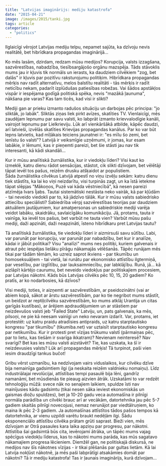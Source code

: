 ```yaml
---
title: "Latvijas imaginārijs: mediju katastrofa"
date: "2015-04-21"
image: /images/2015/tanki.jpg
tags: article
categories: 
  - "politics"
---
```


Ilglaicīgi vērojot Latvijas mediju telpu, nepamet sajūta, ka dzīvoju nevis realitātē, bet hibrīdkara propagandas imaginārijā...

Ko mēs lasām, dzirdam, redzam mūsu medijos? Korupcija, valsts izzagšana, sazvērestības, nabadzība, tiesībsargājošo orgānu mazspēja. Tāds stāvoklis mums jau ir kļuvis tik normāls un ierasts, ka daudziem cilvēkiem "zog, bet dalās" ir kļuvis par pozitīvu raksturojumu politiķim. Hibrīdkara propagandas mērķis nav radīt alternatīvu, melos balstītu realitāti - tās mērķis ir radīt neticību nekam, padarīt izplūdušas patiesības robežas. Vai šādos apstākļos vispār ir iespējama godīgā politiskā spēka, nevis "mazākā ļaunuma", nākšana pie varas? Kas tam ticēs, kad visi ir slikti?

Mediji gan ar prieku izmanto radušos situāciju un darbojas pēc principa: "jo sliktāk, jo labāk". Sliktās ziņas liek pirkt avīzes, skatīties TV. Vienlaicīgi, mēs zaudējam lepnumu par savu valsti, ko labprāt izmanto krievvalodīgie kanāli, vairojot lepnumu par Lielkrieviju. Lūk arī vienkāršākā atbilde, kāpēc daudzi, arī latvieši, izvēlās skatīties Krievijas propagandas kanālus. Par ko var būt lepns latvietis, kad mīļākais teiciens jaunatnei ir: "es mīlu šo zemi, bet ienīstu šo valsti"? Latvijā ir veiksmīgie uzņēmumi, ir jomas, kur esam labākie, ir lēmumi, kas ir pieņemti pareizi, bet šie stāsti jau nav tik interesanti, kā kādi skandāli...

Kur ir mūsu analītiskā žurnālistika, kur ir viedokļu līderi? Visi kaut ko izmeklē, katru dienu rādot sensācijas, stāstot, cik slikti dzīvojam, bet vēlētāji tāpat ievēl tos pašus, reizēm drusku atšķaidot ar populistiem. Šāda žurnālistika cilvēkus Latvijā atpestī no viņu izvēļu sekām: katru dienu tiek stāstīts, ka lai ko viņi neizdarītu, visi turpinās zagt, un ka īstā ietekme tāpat slēpjas "Mākoņos, Puzē vai kāda vēstniecībā", kā nesen pareizi atzīmēja Ivars Ījabs. Tautai sistemātiski nestāsta neko vairāk, kā par kļūdām - tai neveido viedokli par to, kā jādzīvo tālāk. Kur ir mūsu valsts sabiedrisko attiecību speciālisti? Sabiedrība vērpj sazvērestības teorijas par daudziem aktuāliem jautājumiem, kur amatpersonas un sabiedriskie mediji varēja veidot labāku, skaidrāku, savlaicīgāku komunikāciju. Jā, protams, tauta ir vainīga, ka ievēl tos pašus, bet varbūt ne tauta vien? Varbūt mūsu pašu mediji, daži apzināti, daži neapzināti, īsteno hibrīdkaru pret Latvijas tautu?

Tā analītiskā žurnālistika, tie viedokļu līderi ir aizmirsuši savu sūtību. Labi, var parunāt par korupciju, var parunāt par nabadzību, bet kur ir analīze, kādai ir jābūt politikai? Visu "analīzi" mums nes politiķi, kuriem galvenais ir atraut pēc iespējas lielāku pīrāgu nākamajās vēlēšanās. Tāpēc runājam mēs tikai par tādām tēmām, ko uzreiz saprot ikviens - par tikumību un homoseksuāļiem - tai vietā, lai runātu par ekonomisko attīstību ilgtermiņā, par veselību, par izglītību, par lauksaimniecību, par labklājību. Runā, jā... kā aizlāpīt kārtējo caurumu, bet neveido viedokļus par politiskajiem procesiem, par Latvijas nākotni. Kāds būs Latvijas cilvēks pēc 10, 15, 20 gadiem? Ko pratīs, ar ko nodarbosies, kā dzīvos?

Visi mediji, toties, ir aizņemti ar sazvērestībām, ar pseidozinātni (vai ar abiem kopā, sākot ar ārstu sazvērestībām, par ko tie negribot mums stāstīt, un beidzot ar reptiļcilvēku sazvērestībām, ko mums atklāj Urantija un citas garīgās kustības), ar ārējiem apdraudējumiem un ar stāstiem par neizdevušos valsti jeb "Failed State" Latviju, un, pats galvenais, ka mēs, pilsoņi, ne pie kā neesam vainīgi un neko nevaram izdarīt. Var, protams, iet protestēt: uz katru praidu atradīsies antipraids, uz katru starptautisko kongresu "par tikumību" (tikumiba.net) var uztaisīt starptautisko kongresu par netikumību. Kur ir protesti pret vīzijas trūkumu valstī (pārmaiņas pēc, par to lietu, kas tiešām ir svarīga ikkatram)? Nevienam neinteresē? Nav svarīgi? Bet kas ies mūsu valsti aizstāvēt? Tie, kas uzskata, ka šī ir neizdevusies valsts? Lūk arī propagandas mērķis! Tā turpinot, paši vien iesim draudzīgi tankus bučot!

Gribu vērst uzmanību, ka nedzīvojam vairs viduslaikos, kur cilvēku dzīve bija nemainīga gadsimtiem ilgi (ja neskaita reizēm valdnieku nomaiņu). Līdz industriālajai revolūcijai, attīstības tempi pasaulē bija lēni, gandrīz namanāmi, bet mūsdienās tie pieaug aizvien ātrāk. Uzskatāmi to var redzēt tehnoloģiju mūžā: svece nāk no senajiem laikiem, spuldze īsti nav mainījusies kādu gadsimtu (tikai nesen sāka ieviest ekonomiskās un gaismas diožu spuldzes), bet ja 10-20 gadu veca automašīna ir pilnīgi normāla parādība un cilvēki brauc arī ar vecākām, datortehnika jau pēc 5-7 gadiem skaitās pilnīgi novecojusi, nemaz nerunājot par viedtālruņiem, ko maina ik pēc 2-3 gadiem. Ja automašīnas attīstītos tādos pašos tempos kā datortehnika, ar vienu uzpildi varētu braukt nedēļām ilgi. Šādu eksponenciālo attīstību cilvēka prātam grūti saprast. Bieži vien, mēs dzīvojam ar Otrā pasaules kara laika apziņu par progresu, par nākotni. Attīstība šai gadsimtā būs cita, ievērojami ātrāka, un tāpēc mums vajag spēcīgus viedokļu līderus, kas to nākotni mums parāda, kas mūs sagatavo nākamajiem progresa lēcieniem. Diemžēl gan, ne politiskajā diskursā, ne medijos nav šīs nākotnes vīzijas - ir tikai plēšanās par gultas lietām. Kā lai Latvija nokļūst nākotnē, ja mēs paši labprātīgi atsakāmies domāt par nākotni? Tā ir mediju katastrofa! Tas ir ļaunais imaginārijs, kurā dzīvojam...
